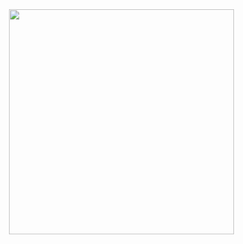 <div align="center">
<img src="https://tryhackme-images.s3.amazonaws.com/room-icons/80d16a6756c805903806f7ecbdd80f6d.jpeg" height="400"></img>
</div>
